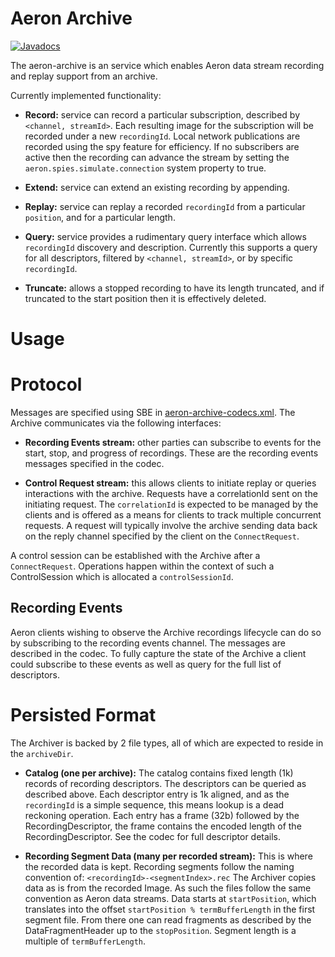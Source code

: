 Aeron Archive
===

[![Javadocs](http://www.javadoc.io/badge/io.aeron/aeron-all.svg)](http://www.javadoc.io/doc/io.aeron/aeron-all)

The aeron-archive is an service which enables Aeron data stream recording and replay support from an archive. 

Currently implemented functionality:
- **Record:** service can record a particular subscription, described by `<channel, streamId>`. Each resulting image
for the subscription will be recorded under a new `recordingId`. Local network publications are recorded using the spy
feature for efficiency. If no subscribers are active then the recording can advance the stream by setting the
`aeron.spies.simulate.connection` system property to true.

- **Extend:** service can extend an existing recording by appending.

- **Replay:** service can replay a recorded `recordingId` from a particular `position`, and for a particular length.

- **Query:** service provides a rudimentary query interface which allows `recordingId` discovery and description. 
Currently this supports a query for all descriptors, filtered by `<channel, streamId>`, or by specific `recordingId`.

- **Truncate:** allows a stopped recording to have its length truncated, and if truncated to the start position then it
is effectively deleted.

Usage
=====

Protocol
=====
Messages are specified using SBE in [aeron-archive-codecs.xml](https://github.com/real-logic/aeron/blob/master/aeron-archive/src/main/resources/aeron-archive-codecs.xml).
The Archive communicates via the following interfaces:

 - **Recording Events stream:** other parties can subscribe to events for the start,
 stop, and progress of recordings. These are the
 recording events messages specified in the codec.
 
 - **Control Request stream:** this allows clients to initiate replay or queries
 interactions with the archive. Requests have a correlationId sent
 on the initiating request. The `correlationId` is expected to be managed by
 the clients and is offered as a means for clients to track multiple
 concurrent requests. A request will typically involve the
 archive sending data back on the reply channel specified by the client 
 on the `ConnectRequest`.

A control session can be established with the Archive after a `ConnectRequest`. Operations happen within
the context of such a ControlSession which is allocated a `controlSessionId`.

Recording Events
----
Aeron clients wishing to observe the Archive recordings lifecycle can do so by
subscribing to the recording events channel. The messages are described in the codec.
To fully capture the state of the Archive a client could subscribe to these
events as well as query for the full list of descriptors.

Persisted Format
=====
The Archiver is backed by 2 file types, all of which are expected to reside in the `archiveDir`.

 -  **Catalog (one per archive):** The catalog contains fixed length (1k) records of recording
 descriptors. The descriptors can be queried as described above. Each descriptor entry is 1k aligned,
 and as the `recordingId` is a simple sequence, this means lookup is a dead reckoning operation.
 Each entry has a frame (32b) followed by the RecordingDescriptor, the frame contains the encoded
 length of the RecordingDescriptor.
 See the codec for full descriptor details.
 
 - **Recording Segment Data (many per recorded stream):** This is where the recorded data is kept.
 Recording segments follow the naming convention of: `<recordingId>-<segmentIndex>.rec`
 The Archiver copies data as is from the recorded Image. As such the files follow the same convention
 as Aeron data streams. Data starts at `startPosition`, which translates into the offset
 `startPosition % termBufferLength` in the first segment file. From there one can read fragments
 as described by the DataFragmentHeader up to the `stopPosition`. Segment length is a multiple of `termBufferLength`.
 
 
 